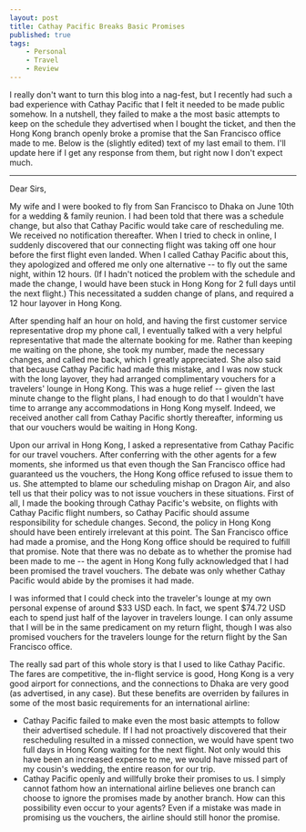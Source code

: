 ```yaml
---
layout: post
title: Cathay Pacific Breaks Basic Promises
published: true
tags:
    - Personal
    - Travel
    - Review
---
```


I really don't want to turn this blog into a nag-fest, but I recently had such a bad experience with
Cathay Pacific that I felt it needed to be made public somehow.  In a nutshell, they failed to make a
the most basic attempts to keep on the schedule they advertised when I bought the ticket, and then
the Hong Kong branch openly broke a promise that the San Francisco office made to me.  Below is the
(slightly edited) text of my last email to them.  I'll update here if I get any response from them, but
right now I don't expect much.

- - - 

Dear Sirs,

My wife and I were booked to fly from San Francisco to Dhaka on June 10th for a wedding & family reunion.  I had been told that there was a schedule change, but also that Cathay Pacific would take care of rescheduling me.  We received no notification thereafter.  When I tried to check in online, I suddenly discovered that our connecting flight was taking off one hour before the first flight even landed.  When I called Cathay Pacific about this, they apologized and offered me only one alternative -- to fly out the same night, within 12 hours.  (If I hadn't noticed the problem with the schedule and made the change, I would have been stuck in Hong Kong for 2 full days until the next flight.)  This necessitated a sudden change of plans, and required a 12 hour layover in Hong Kong.

After spending half an hour on hold, and having the first customer service representative drop my phone call, I eventually talked with a very helpful representative that made the alternate booking for me.  Rather than keeping me waiting on the phone, she took my number, made the necessary changes, and called me back, which I greatly appreciated.  She also said that because Cathay Pacific had made this mistake, and I was now stuck with the long layover, they had arranged complimentary vouchers for a travelers' lounge in Hong Kong.  This was a huge relief -- given the last minute change to the flight plans, I had enough to do that I wouldn't have time to arrange any accommodations in Hong Kong myself.  Indeed, we received another call from Cathay Pacific shortly thereafter, informing us that our vouchers would be waiting in Hong Kong.

Upon our arrival in Hong Kong, I asked a representative from Cathay Pacific for our travel vouchers.  After conferring with the other agents for a few moments, she informed us that even though the San Francisco office had guaranteed us the vouchers, the Hong Kong office refused to issue them to us.  She attempted to blame our scheduling mishap on Dragon Air, and also tell us that their policy was to not issue vouchers in these situations.  First of all, I made the booking through Cathay Pacific's website, on flights with Cathay Pacific flight numbers, so Cathay Pacific should assume responsibility for schedule changes.  Second, the policy in Hong Kong should have been entirely irrelevant at this point.  The San Francisco office had made a promise, and the Hong Kong office should be required to fulfill that promise.  Note that there was no debate as to whether the promise had been made to me -- the agent in Hong Kong fully acknowledged that I had been promised the travel vouchers.  The debate was only whether Cathay Pacific would abide by the promises it had made.

I was informed that I could check into the traveler's lounge at my own personal expense of around $33 USD each.  In fact, we spent $74.72 USD each to spend just half of the layover in travelers lounge.  I can only assume that I will be in the same predicament on my return flight, though I was also promised vouchers for the travelers lounge for the return flight by the San Francisco office.

The really sad part of this whole story is that I used to like Cathay Pacific.  The fares are competitive, the in-flight service is good, Hong Kong is a very good airport for connections, and the connections to Dhaka are very good (as advertised, in any case).  But these benefits are overriden by failures in some of the most basic requirements for an international airline:

* Cathay Pacific failed to make even the most basic attempts to follow their advertised schedule.  If I had not proactively discovered that their rescheduling resulted in a missed connection, we would have spent two full days in Hong Kong waiting for the next flight.  Not only would this have been an increased expense to me, we would have missed part of my cousin's wedding, the entire reason for our trip.
* Cathay Pacific openly and willfully broke their promises to us.  I simply cannot fathom how an international airline believes one branch can choose to ignore the promises made by another branch.  How can this possibility even occur to your agents?  Even if a mistake was made in promising us the vouchers, the airline should still honor the promise.

